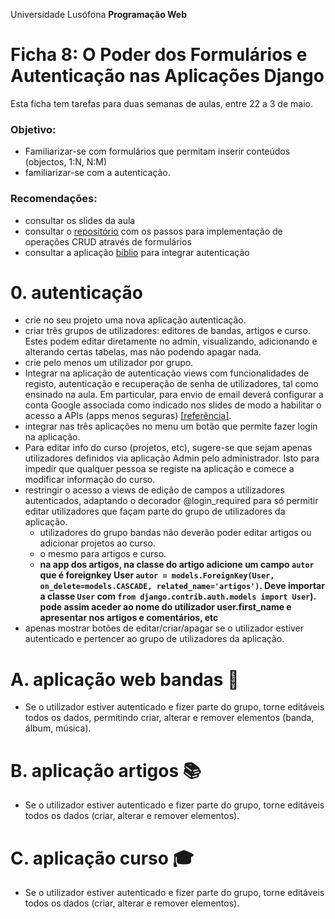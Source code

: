 Universidade Lusófona
**Programação Web**

# Ficha 8: O Poder dos Formulários e Autenticação nas Aplicações Django

Esta ficha tem tarefas para duas semanas de aulas, entre 22 a 3 de maio.

### Objetivo:
* Familiarizar-se com formulários que permitam inserir conteúdos (objectos, 1:N, N:M)
* familiarizar-se com a autenticação.

### Recomendações:
* consultar os slides da aula
* consultar o [repositório](https://github.com/ULHT-PW/bibliotecalusofona/tree/main?tab=readme-ov-file#formul%C3%A1rio-de-cria%C3%A7%C3%A3o-de-novo-autor) com os passos para implementação de operações CRUD através de formulários
* consultar a aplicação [biblio](https://github.com/ULHT-PW/biblio) para integrar autenticação

# 0. autenticação
* crie no seu projeto uma nova aplicação autenticação. 
* criar três grupos de utilizadores: editores de bandas, artigos e curso. Estes podem editar diretamente no admin, visualizando, adicionando e alterando certas tabelas, mas não podendo apagar nada.
* crie pelo menos um utilizador por grupo.
* Integrar na aplicação de autenticação views com funcionalidades de registo, autenticação e recuperação de senha de utilizadores, tal como ensinado na aula. Em particular, para envio de email deverá configurar a conta Google associada como indicado nos slides de modo a habilitar o acesso a APIs (apps menos seguras) [[referência]](https://github.com/ULHT-PW/biblio/blob/main/README.md#aplica%C3%A7%C3%A3o-biblioteca-com-integra%C3%A7%C3%A3o-de-autentica%C3%A7%C3%A3o).
* integrar nas três aplicações no menu um botão que permite fazer login na aplicação.
* Para editar info do curso (projetos, etc), sugere-se que sejam apenas utilizadores definidos via aplicação Admin pelo administrador. Isto para impedir que qualquer pessoa se registe na aplicação e comece a modificar informação do curso. 
* restringir o acesso a views de edição de campos a utilizadores autenticados, adaptando o decorador @login_required para só permitir editar utilizadores que façam parte do grupo de utilizadores da aplicação.
   * utilizadores do grupo bandas não deverão poder editar artigos ou adicionar projetos ao curso.
   * o mesmo para artigos e curso.
   * **na app dos artigos, na classe do artigo adicione um campo `autor` que é foreignkey User `autor = models.ForeignKey(User, on_delete=models.CASCADE, related_name='artigos')`. Deve importar a classe `User` com `from django.contrib.auth.models import User`). pode assim aceder ao nome do utilizador user.first_name e apresentar nos artigos e comentários, etc**
* apenas mostrar botões de editar/criar/apagar se o utilizador estiver autenticado e pertencer ao grupo de utilizadores da aplicação.

# A. aplicação web bandas 🎸
* Se o utilizador estiver autenticado e fizer parte do grupo, torne editáveis todos os dados, permitindo criar, alterar e remover elementos (banda, álbum, música).

# B. aplicação artigos 📚
* Se o utilizador estiver autenticado e fizer parte do grupo, torne editáveis todos os dados (criar, alterar e remover elementos).

# C. aplicação curso 🎓
* Se o utilizador estiver autenticado e fizer parte do grupo, torne editáveis todos os dados (criar, alterar e remover elementos).




